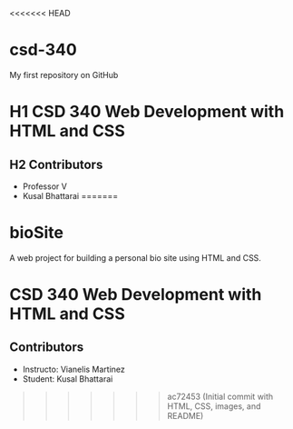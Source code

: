 <<<<<<< HEAD
# csd-340
My first repository on GitHub
# H1 CSD 340 Web Development with HTML and CSS
## H2 Contributors
-  Professor V
- Kusal Bhattarai
=======
# bioSite
A web project for building a personal bio site using HTML and CSS.


<html lang="en">
<head>
  <meta charset="UTF-8">

</head>
<body>

  <h1>CSD 340 Web Development with HTML and CSS</h1>
  
  <h2>Contributors</h2>
  <ul>
    <li> Instructo: Vianelis Martinez </li>
    <li>Student: Kusal Bhattarai</li>
  </ul>

</body>
</html>









>>>>>>> ac72453 (Initial commit with HTML, CSS, images, and README)

